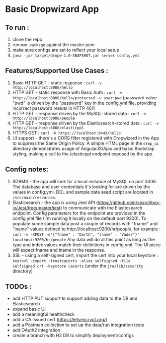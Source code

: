 # Basic Dropwizard App
## To run : 
1. clone the repo
2. run ```mvn package``` against the master pom
3. make sure configs are set to reflect your local setup
4. ```java -jar target/dropw-1.0-SNAPSHOT.jar server config.yml```

## Features/Supported Use Cases :
1. Basic HTTP GET - static response : ```curl -v http://localhost:8088/hello```
2. HTTP GET - static response with Basic Auth : ```curl -v http://localhost:8088/hello/protected -u user:pwd``` (password value "pwd" is driven by the "password" key in the config.yml file, providing incorrect password resluts in HTTP 401)
3. HTTP GET - response driven by the MySQL-stored data : ```curl -v http://localhost:8088/people```
4. HTTP GET - response driven by the Elasticsearch-stored data : ```curl -v http://localhost:8088/elasticppl```
5. HTTPS GET : ```curl -k https://localhost:8443/hello```
6. UI support -  there's a CORS filter registered with Dropwizard in the App to suppress the Same Origin Policy. A simple HTML page in the ```drop_ui``` directory demonstrates usage of AngularJS/Ajax and basic Bootstrap styling, making a call to the /elasticppl endpoint exposed by the app.

##  Config notes:
1. RDBMS - the app will look for a local instance of MySQL on port 3306. The database and user credentials it's looking for are driven by the values in config.yml. DDL and sample data seed script are located in ```/src/main/resources```.
2. Elasticsearch - the app is using Jest API (https://github.com/searchbox-io/Jest/tree/master/jest) to communicate with the Elasticsearch endpoint. Config parameters for the endpoint are provided in the config.yml file (I'm running it locally on the default port 9200). To populate some sample data post a couple of records with "fname" and "lname" values defined to http://localhost:9200/hr/people, for example : 
```curl -v -XPOST -d'{"fname" : "Darth", "lname" : "Vader"}' localhost:9200/hr/people```
Any data will do at this point as long as the type and index values match their definitions in config.yml. The UI piece will expect fname and lname in the response.
3. SSL - using a self-signed cert, import the cert into your local keystore : ```keytool -import -trustcacerts -alias selfsigned -file selfsigned.crt -keystore cacerts``` (under the ```jre/lib/security``` directory)  


##  TODOs :
- add HTTP PUT support to support adding data to the DB and Elasticsearch
- expand basic UI 
- add a meaningful healthcheck
- add a CA issued cert (https://letsencrypt.org/)
- add a Postman collection to set up the data/run integration tests
- add OAuth2 integration
- create a branch with H2 DB to simplify deployment/configs
